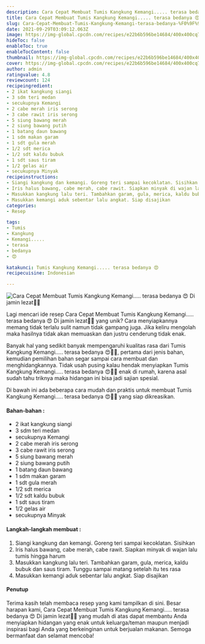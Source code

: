 ```yaml
---
description: Cara Cepat Membuat Tumis Kangkung Kemangi..... terasa bedanya 😍 Di jamin lezat"
title: Cara Cepat Membuat Tumis Kangkung Kemangi..... terasa bedanya 😍 Di jamin lezat
slug: Cara-Cepat-Membuat-Tumis-Kangkung-Kemangi-terasa-bedanya-%F0%9F%98%8D-Di-jamin-lezat
date: 2021-09-29T03:09:12.063Z
image: https://img-global.cpcdn.com/recipes/e22b6b596be14684/400x400cq70/photo.jpg
hideToc: false
enableToc: true
enableTocContent: false
thumbnail: https://img-global.cpcdn.com/recipes/e22b6b596be14684/400x400cq70/photo.jpg
cover: https://img-global.cpcdn.com/recipes/e22b6b596be14684/400x400cq70/photo.jpg
author: admin
ratingvalue: 4.8
reviewcount: 124
recipeingredient:
- 2 ikat kangkung siangi
- 3 sdm teri medan
- secukupnya Kemangi
- 2 cabe merah iris serong
- 3 cabe rawit iris serong
- 5 siung bawang merah
- 2 siung bawang putih
- 1 batang daun bawang
- 1 sdm makan garam
- 1 sdt gula merah
- 1/2 sdt merica
- 1/2 sdt kaldu bubuk
- 1 sdt saus tiram
- 1/2 gelas air
- secukupnya Minyak
recipeinstructions:
- Siangi kangkung dan kemangi. Goreng teri sampai kecoklatan. Sisihkan
- Iris halus bawang, cabe merah, cabe rawit. Siapkan minyak di wajan lalu tumis hingga harum
- Masukkan kangkung lalu teri. Tambahkan garam, gula, merica, kaldu bubuk dan saus tiram. Tunggu sampai matang setelah itu tes rasa
- Masukkan kemangi aduk sebentar lalu angkat. Siap disajikan
categories:
- Resep

tags:
- Tumis
- Kangkung
- Kemangi.....
- terasa
- bedanya
- 😍

katakunci: Tumis Kangkung Kemangi..... terasa bedanya 😍
recipecuisine: Indonesian

---
```


![Cara Cepat Membuat Tumis Kangkung Kemangi..... terasa bedanya 😍 Di jamin lezat👩‍🍳](https://img-global.cpcdn.com/recipes/e22b6b596be14684/400x400cq70/photo.jpg)

Lagi mencari ide resep Cara Cepat Membuat Tumis Kangkung Kemangi..... terasa bedanya 😍 Di jamin lezat👩‍🍳 yang unik? Cara menyiapkannya memang tidak terlalu sulit namun tidak gampang juga. Jika keliru mengolah maka hasilnya tidak akan memuaskan dan justru cenderung tidak enak.

Banyak hal yang sedikit banyak mempengaruhi kualitas rasa dari Tumis Kangkung Kemangi..... terasa bedanya 😍👩‍🍳, pertama dari jenis bahan, kemudian pemilihan bahan segar sampai cara membuat dan menghidangkannya. Tidak usah pusing kalau hendak menyiapkan Tumis Kangkung Kemangi..... terasa bedanya 😍👩‍🍳 enak di rumah, karena asal sudah tahu triknya maka hidangan ini bisa jadi sajian spesial.

Di bawah ini ada beberapa cara mudah dan praktis untuk membuat Tumis Kangkung Kemangi..... terasa bedanya 😍👩‍🍳 yang siap dikreasikan.

<!--inarticleads1-->

#### Bahan-bahan :

- 2 ikat kangkung siangi
- 3 sdm teri medan
- secukupnya Kemangi
- 2 cabe merah iris serong
- 3 cabe rawit iris serong
- 5 siung bawang merah
- 2 siung bawang putih
- 1 batang daun bawang
- 1 sdm makan garam
- 1 sdt gula merah
- 1/2 sdt merica
- 1/2 sdt kaldu bubuk
- 1 sdt saus tiram
- 1/2 gelas air
- secukupnya Minyak

<!--inarticleads2-->

#### Langkah-langkah membuat :

1. Siangi kangkung dan kemangi. Goreng teri sampai kecoklatan. Sisihkan
1. Iris halus bawang, cabe merah, cabe rawit. Siapkan minyak di wajan lalu tumis hingga harum
1. Masukkan kangkung lalu teri. Tambahkan garam, gula, merica, kaldu bubuk dan saus tiram. Tunggu sampai matang setelah itu tes rasa
1. Masukkan kemangi aduk sebentar lalu angkat. Siap disajikan

#### Penutup

Terima kasih telah membaca resep yang kami tampilkan di sini. Besar harapan kami, Cara Cepat Membuat Tumis Kangkung Kemangi..... terasa bedanya 😍 Di jamin lezat👩‍🍳 yang mudah di atas dapat membantu Anda menyiapkan hidangan yang enak untuk keluarga/teman maupun menjadi inspirasi bagi Anda yang berkeinginan untuk berjualan makanan. Semoga bermanfaat dan selamat mencoba!